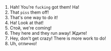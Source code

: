 1. Hah! You're `fucking` got them! Ha!
2. That `piss` them off!
3. That's one way to do it!
4. Ha! Look at that!
5. Стой, we're coming!
6. They here and they run away! Ждите!
7. Hey, don't get crazy! There is more work to do!
8. Uh, отлично!